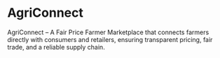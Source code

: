 # AgriConnect
AgriConnect – A Fair Price Farmer Marketplace that connects farmers directly with consumers and retailers, ensuring transparent pricing, fair trade, and a reliable supply chain.
